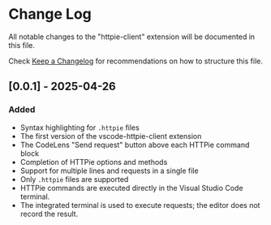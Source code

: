 # Change Log

All notable changes to the "httpie-client" extension will be documented in this file.

Check [Keep a Changelog](http://keepachangelog.com/) for recommendations on how to structure this file.

## [0.0.1] - 2025-04-26

### Added

- Syntax highlighting for `.httpie` files
- The first version of the vscode-httpie-client extension
- The CodeLens "Send request" button above each HTTPie command block
- Completion of HTTPie options and methods
- Support for multiple lines and requests in a single file
- Only `.httpie` files are supported
- HTTPie commands are executed directly in the Visual Studio Code terminal.
- The integrated terminal is used to execute requests; the editor does not record the result.
